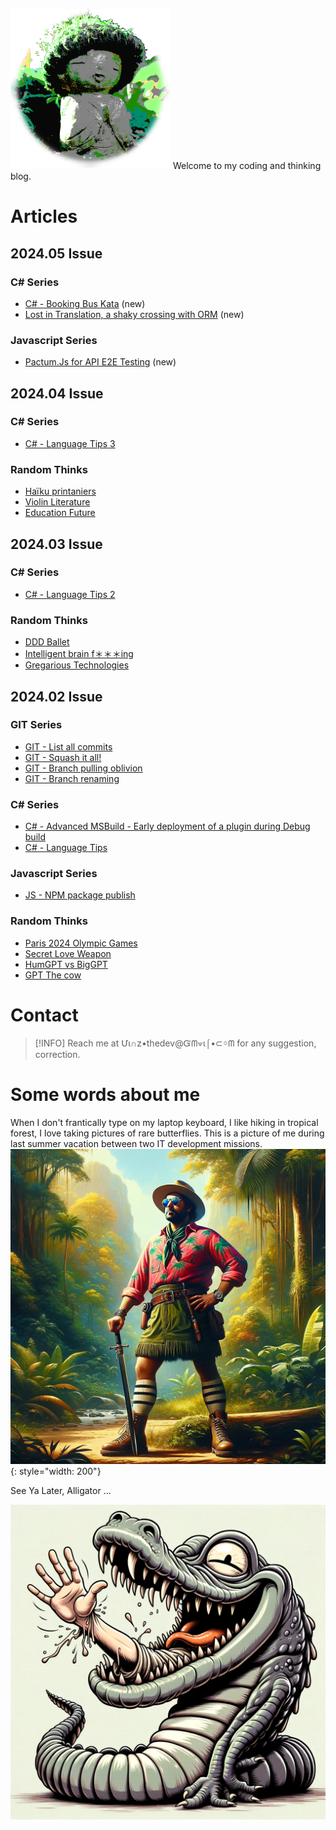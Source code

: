 ![logo](./pix/viiinzzz256.png)
Welcome to my coding and thinking blog.

# Articles

## 2024.05 Issue

### C# Series

- [C# - Booking Bus Kata](./Csharp/BookingBusKata.md) (new)
- [Lost in Translation, a shaky crossing with ORM](./Csharp/shaky-orm.md) (new)

### Javascript Series

- [Pactum.Js for API E2E Testing](./Javascript/Pactum-E2E-testing) (new)

## 2024.04 Issue

### C# Series

- [C# - Language Tips 3](./Csharp/lang-tips-3.md)

### Random Thinks

- [Haïku printaniers](./RandomThink/haiku-printaniers.md)
- [Violin Literature](./RandomThink/violin-books.md)
- [Education Future](./RandomThink/education-future.md)

## 2024.03 Issue

### C# Series

- [C# - Language Tips 2](./Csharp/lang-tips-2.md)

### Random Thinks

- [DDD Ballet](./RandomThink/ddd-coding.md)
- [Intelligent brain f＊＊＊ing](./RandomThink/intelligent-brainf)
- [Gregarious Technologies](./RandomThink/greg-tech.md)

## 2024.02 Issue

### GIT Series

- [GIT - List all commits](./Git/commits-list)
- [GIT - Squash it all!](./Git/squash-all)
- [GIT - Branch pulling oblivion](./Git/branch-forgot)
- [GIT - Branch renaming](./Git/branch-rename)

### C# Series

- [C# - Advanced MSBuild - Early deployment of a plugin during Debug build](./Csharp/msbuild-plugin-debug)
- [C# - Language Tips](./Csharp/lang-tips-1.md)

### Javascript Series

- [JS - NPM package publish](./Javascript/npm/publish)

### Random Thinks

- [Paris 2024 Olympic Games](./RandomThink/paris-24.md)
- [Secret Love Weapon](./RandomThink/war-n-love.md)
- [HumGPT vs BigGPT](./RandomThink/hum-gpt)
- [GPT The cow](./RandomThink/the-cow.md)

# Contact

> [!INFO]
> Reach me at Մι∩z•thedev@Ᏻᗰ⟇ι⌠•⊂ᛜᗰ for any suggestion, correction.

# Some words about me

When I don't frantically type on my laptop keyboard, I like hiking in tropical forest, I love taking pictures of rare butterflies. This is a picture of me during last summer vacation between two IT development missions.
![](./pix/adventurer.jpg){: style="width: 200"}

See Ya Later, Alligator ...

![bye](./pix/seelater-gator.png)
